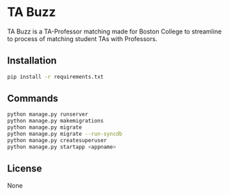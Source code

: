 # TA Buzz

TA Buzz is a TA-Professor matching made for Boston College to streamline to process of matching student TAs with Professors.

## Installation
```bash
pip install -r requirements.txt
```

## Commands

```bash
python manage.py runserver
python manage.py makemigrations
python manage.py migrate
python manage.py migrate --run-syncdb
python manage.py createsuperuser
python manage.py startapp <appname>
```

## License

None
